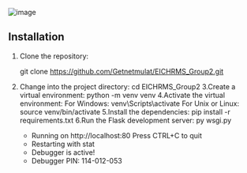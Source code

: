![image](https://github.com/Getnetmulat/EICHRMS_Group2/assets/45458965/f4558d90-7c74-478c-b524-05a631801d01)

## Installation
1. Clone the repository:

   git clone https://github.com/Getnetmulat/EICHRMS_Group2.git
2. Change into the project directory:
   cd EICHRMS_Group2
3.Create a virtual environment:
   python -m venv venv
4.Activate the virtual environment:
   For Windows:
      venv\Scripts\activate
   For Unix or Linux:
      source venv/bin/activate
5.Install the dependencies:
   pip install -r requirements.txt
6.Run the Flask development server:
   py wsgi.py
   * Running on http://localhost:80
   Press CTRL+C to quit
   * Restarting with stat
   * Debugger is active!
   * Debugger PIN: 114-012-053

